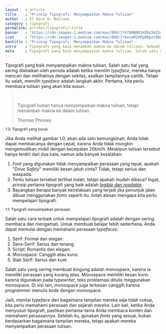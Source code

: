 ```yaml
---
layout   : article
title    : "Prinsip Tipografi: Menyampaikan Makna Tulisan"
author   : El Nino H. Maulana
category : tipografi
permalink: artikel/tipografi/:title
banner   : "https://cdn-images-1.medium.com/max/800/1*h75MB0MJHIRz56ZSmJAXKQ.png"
icon     : "https://cdn-images-1.medium.com/max/800/1*AxcwMiHPp0Rpzr9b05WeIw.png"
bantitle : "Prinsip Tipografi: Menyampaikan Makna Tulisan"
intro    : Tipografi yang baik menambah makna ke dalam tulisan. Sebuah tulisan yang baik layak mendapat tipografi yang baik.
meta     : Tipografi yang baik menyampaikan makna tulisan. Salah satu cara terbaik untuk mempelajari tipografi adalah dengan sering membaca dan mengamati.
---
```


Tipografi yang baik menyampaikan makna tulisan. Salah satu hal yang sering diabaikan oleh pemula adalah ketika memilih *typeface*, mereka hanya mencari dan melihatnya dengan sekilas, asalkan tampilannya cantik. Tetapi itu salah, memilih *typeface* adalah langkah akhir. Pertama, kita perlu membaca tulisan yang akan kita susun.

<blockquote>
    <p>Tipografi bukan hanya menyampaikan makna tulisan, tetapi menambah makna ke dalam tulisan.</p>
    <p class="smallcaps">Thomas Phinney</p>
</blockquote>

<img src="data:image/png;base64,R0lGODlhAQABAAD/ACwAAAAAAQABAAACADs=" data-src="https://cdn-images-1.medium.com/max/800/1*9mdGlGZdYwEfsD6zsGQ0Nw.png" alt="Tipografi yang buruk." title="Tipografi yang buruk."><small class="site-article__caption">1.0: Tipografi yang buruk.</small>

Jika Anda melihat gambar 1.0, akan ada satu kemungkinan; Anda tidak dapat membacanya dengan cepat, karena Anda tidak mungkin mengemudikan mobil dengan kecepatan 20km/h. Meskipun tulisan tersebut hanya terdiri dari dua kata, namun ada banyak kesalahan:

1. *Font* yang digunakan tidak menyampaikan perasaan yang tepat, apakah "*Drive Safely*" memiliki kesan jatuh cinta? Tidak, tetapi serius dan waspada.
2. Tentu tulisan tersebut terlihat indah, tetapi apakah mudah dibaca? Ingat, prinsip pertama tipografi yang baik adalah <a href="https://tertanda.com/artikel/tipografi/prinsip-tipografi-legibility-readability" title="Legibility dan Readability." target="_blank"><em>legible</em> dan <em>readable</em></a>.
3. Bayangkan berapa banyak kecelakaan yang terjadi jika penunjuk jalan dibuat menggunakan *fonts* seperti itu. Inilah alasan mengapa kita perlu mempelajari tipografi.

<img src="data:image/png;base64,R0lGODlhAQABAAD/ACwAAAAAAQABAAACADs=" data-src="https://cdn-images-1.medium.com/max/800/1*koIquYUhbeovtorgb-y4EQ.png" alt="Tipografi menyampaikan perasaan." title="Tipografi menyampaikan perasaan."><small class="site-article__caption">1.1: Tipografi menyampaikan perasaan.</small>

Salah satu cara terbaik untuk mempelajari tipografi adalah dengan sering membaca dan mengamati. Untuk membuat belajar lebih sederhana, Anda dapat memulai dengan memahami perasaan *typefaces*:

1. Serif: Formal dan elegan.
2. Sans-Serif: Serius dan tenang.
3. Script: Romantis dan elegan.
4. Monospace: Canggih atau kuno.
5. Slab Serif: Serius dan kuat.

Salah satu yang sering membuat bingung adalah monospace, karena ia memiliki perasaan yang kurang jelas. Monospace memiliki kesan kuno karena digunakan pada *typewriter*, teks proklamasi ditulis meggunakan monospace. Di sisi lain, monospace juga terkesan canggih karena *programmer* menulis kode dengan monospace.

Jadi, menilai *typeface* dari bagaimana tampilan mereka saja tidak cukup, kita perlu memahami perasaan dan sejarah mereka. Lain kali, ketika Anda menyusun tipografi, pastikan pertama-tama Anda membaca konten dan memahami perasaannya. Setelah itu, gunakan *fonts* yang sesuai, bukan berdasarkan bagaimana tampilan mereka, tetapi apakah mereka menyampaikan perasaan tulisan.

